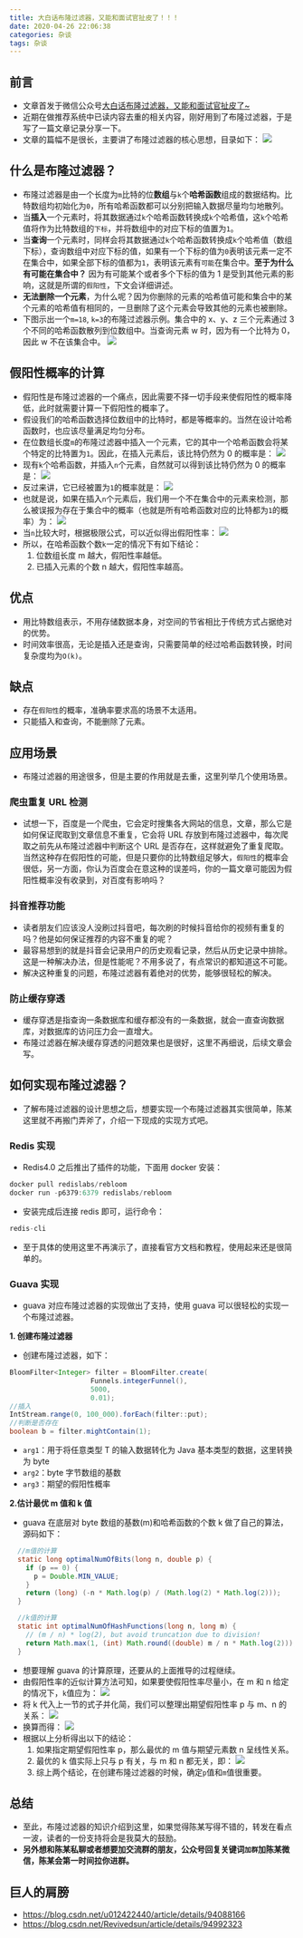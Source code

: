 ```yaml
---
title: 大白话布隆过滤器，又能和面试官扯皮了！！！
date: 2020-04-26 22:06:38
categories: 杂谈
tags: 杂谈
---
```


## 前言
- 文章首发于微信公众号[大白话布隆过滤器，又能和面试官扯皮了~](https://mp.weixin.qq.com/s/Vo935pCXH0aPgG20f1ppEg)
- 近期在做推荐系统中已读内容去重的相关内容，刚好用到了布隆过滤器，于是写了一篇文章记录分享一下。
- 文章的篇幅不是很长，主要讲了布隆过滤器的核心思想，目录如下：
  ![](https://gitee.com/chenjiabing666/Blog-file/raw/master/%E5%B8%83%E9%9A%86%E8%BF%87%E6%BB%A4%E5%99%A8/%E5%B8%83%E9%9A%86%E8%BF%87%E6%BB%A4%E5%99%A8.png)

## 什么是布隆过滤器？

- 布隆过滤器是由一个长度为`m`比特的位**数组**与`k`个**哈希函数**组成的数据结构。比特数组均初始化为`0`，所有哈希函数都可以分别把输入数据尽量均匀地散列。
- 当**插入**一个元素时，将其数据通过`k`个哈希函数转换成`k`个哈希值，这`k`个哈希值将作为比特数组的`下标`，并将数组中的对应下标的值置为`1`。
- 当**查询**一个元素时，同样会将其数据通过`k`个哈希函数转换成`k`个哈希值（数组下标），查询数组中对应下标的值，如果有一个下标的值为`0`表明该元素一定不在集合中，如果全部下标的值都为`1`，表明该元素有`可能`在集合中。**至于为什么有可能在集合中？** 因为有可能某个或者多个下标的值为 1 是受到其他元素的影响，这就是所谓的`假阳性`，下文会详细讲述。
- **无法删除一个元素**，为什么呢？因为你删除的元素的哈希值可能和集合中的某个元素的哈希值有相同的，一旦删除了这个元素会导致其他的元素也被删除。
- 下图示出一个`m=18`, `k=3`的布隆过滤器示例。集合中的 x、y、z 三个元素通过 3 个不同的哈希函数散列到位数组中。当查询元素 w 时，因为有一个比特为 0，因此 w 不在该集合中。
  ![](https://gitee.com/chenjiabing666/Blog-file/raw/master/%E5%B8%83%E9%9A%86%E8%BF%87%E6%BB%A4%E5%99%A8/1.png)

## 假阳性概率的计算

- 假阳性是布隆过滤器的一个痛点，因此需要不择一切手段来使假阳性的概率降低，此时就需要计算一下假阳性的概率了。
- 假设我们的哈希函数选择位数组中的比特时，都是等概率的。当然在设计哈希函数时，也应该尽量满足均匀分布。
- 在位数组长度`m`的布隆过滤器中插入一个元素，它的其中一个哈希函数会将某个特定的比特置为`1`。因此，在插入元素后，该比特仍然为 0 的概率是：
  ![](https://gitee.com/chenjiabing666/Blog-file/raw/master/%E5%B8%83%E9%9A%86%E8%BF%87%E6%BB%A4%E5%99%A8/2.png)
- 现有`k`个哈希函数，并插入`n`个元素，自然就可以得到该比特仍然为 0 的概率是：
  ![](https://gitee.com/chenjiabing666/Blog-file/raw/master/%E5%B8%83%E9%9A%86%E8%BF%87%E6%BB%A4%E5%99%A8/3.png)
- 反过来讲，它已经被置为`1`的概率就是：
  ![](https://gitee.com/chenjiabing666/Blog-file/raw/master/%E5%B8%83%E9%9A%86%E8%BF%87%E6%BB%A4%E5%99%A8/4.png)
- 也就是说，如果在插入`n`个元素后，我们用一个不在集合中的元素来检测，那么被误报为存在于集合中的概率（也就是所有哈希函数对应的比特都为`1`的概率）为：
  ![](https://gitee.com/chenjiabing666/Blog-file/raw/master/%E5%B8%83%E9%9A%86%E8%BF%87%E6%BB%A4%E5%99%A8/5.png)
- 当`n`比较大时，根据极限公式，可以近似得出假阳性率：
  ![](https://gitee.com/chenjiabing666/Blog-file/raw/master/%E5%B8%83%E9%9A%86%E8%BF%87%E6%BB%A4%E5%99%A8/6.png)
- 所以，在哈希函数个数`k`一定的情况下有如下结论：
  1. 位数组长度 m 越大，假阳性率越低。
  2. 已插入元素的个数 n 越大，假阳性率越高。

## 优点

- 用比特数组表示，不用存储数据本身，对空间的节省相比于传统方式占据绝对的优势。
- 时间效率很高，无论是插入还是查询，只需要简单的经过哈希函数转换，时间复杂度均为`O(k)`。

## 缺点

- 存在`假阳性`的概率，准确率要求高的场景不太适用。
- 只能插入和查询，不能删除了元素。

## 应用场景

- 布隆过滤器的用途很多，但是主要的作用就是去重，这里列举几个使用场景。

### 爬虫重复 URL 检测

- 试想一下，百度是一个爬虫，它会定时搜集各大网站的信息，文章，那么它是如何保证爬取到文章信息不重复，它会将 URL 存放到布隆过滤器中，每次爬取之前先从布隆过滤器中判断这个 URL 是否存在，这样就避免了重复爬取。当然这种存在假阳性的可能，但是只要你的比特数组足够大，`假阳性`的概率会很低，另一方面，你认为百度会在意这种的误差吗，你的一篇文章可能因为假阳性概率没有收录到，对百度有影响吗？

### 抖音推荐功能

- 读者朋友们应该没人没刷过抖音吧，每次刷的时候抖音给你的视频有重复的吗？他是如何保证推荐的内容不重复的呢？
- 最容易想到的就是抖音会记录用户的历史观看记录，然后从历史记录中排除。这是一种解决办法，但是性能呢？不用多说了，有点常识的都知道这不可能。
- 解决这种重复的问题，布隆过滤器有着绝对的优势，能够很轻松的解决。

### 防止缓存穿透

- 缓存穿透是指查询一条数据库和缓存都没有的一条数据，就会一直查询数据库，对数据库的访问压力会一直增大。
- 布隆过滤器在解决缓存穿透的问题效果也是很好，这里不再细说，后续文章会写。

## 如何实现布隆过滤器？

- 了解布隆过滤器的设计思想之后，想要实现一个布隆过滤器其实很简单，陈某这里就不再搬门弄斧了，介绍一下现成的实现方式吧。

### Redis 实现

- Redis4.0 之后推出了插件的功能，下面用 docker 安装：

```java
docker pull redislabs/rebloom
docker run -p6379:6379 redislabs/rebloom
```

- 安装完成后连接 redis 即可，运行命令：

```java
redis-cli
```

- 至于具体的使用这里不再演示了，直接看官方文档和教程，使用起来还是很简单的。

### Guava 实现

- guava 对应布隆过滤器的实现做出了支持，使用 guava 可以很轻松的实现一个布隆过滤器。

**1. 创建布隆过滤器**

- 创建布隆过滤器，如下：

```java
BloomFilter<Integer> filter = BloomFilter.create(
                    Funnels.integerFunnel(),
                    5000,
                    0.01);
//插入
IntStream.range(0, 100_000).forEach(filter::put);
//判断是否存在
boolean b = filter.mightContain(1);
```

- `arg1`：用于将任意类型 T 的输入数据转化为 Java 基本类型的数据，这里转换为 byte
- `arg2`：byte 字节数组的基数
- `arg3`：期望的假阳性概率

**2.估计最优 m 值和 k 值**

- guava 在底层对 byte 数组的基数(m)和哈希函数的个数 k 做了自己的算法，源码如下：

```java
  //m值的计算
  static long optimalNumOfBits(long n, double p) {
    if (p == 0) {
      p = Double.MIN_VALUE;
    }
    return (long) (-n * Math.log(p) / (Math.log(2) * Math.log(2)));
  }

  //k值的计算
  static int optimalNumOfHashFunctions(long n, long m) {
    // (m / n) * log(2), but avoid truncation due to division!
    return Math.max(1, (int) Math.round((double) m / n * Math.log(2)));
  }
```

- 想要理解 guava 的计算原理，还要从的上面推导的过程继续。
- 由假阳性率的近似计算方法可知，如果要使假阳性率尽量小，在 m 和 n 给定的情况下，`k`值应为：
  ![](https://gitee.com/chenjiabing666/Blog-file/raw/master/%E5%B8%83%E9%9A%86%E8%BF%87%E6%BB%A4%E5%99%A8/7.png)
- 将 k 代入上一节的式子并化简，我们可以整理出期望假阳性率 p 与 m、n 的关系：
  ![](https://gitee.com/chenjiabing666/Blog-file/raw/master/%E5%B8%83%E9%9A%86%E8%BF%87%E6%BB%A4%E5%99%A8/8,.png)
- 换算而得：
  ![](https://gitee.com/chenjiabing666/Blog-file/raw/master/%E5%B8%83%E9%9A%86%E8%BF%87%E6%BB%A4%E5%99%A8/9.png)
- 根据以上分析得出以下的结论：
  1. 如果指定期望假阳性率 p，那么最优的 m 值与期望元素数 n 呈线性关系。
  2. 最优的 k 值实际上只与 p 有关，与 m 和 n 都无关，即：
     ![](https://gitee.com/chenjiabing666/Blog-file/raw/master/%E5%B8%83%E9%9A%86%E8%BF%87%E6%BB%A4%E5%99%A8/10.png)
  3. 综上两个结论，在创建布隆过滤器的时候，确定`p`值和`m`值很重要。

## 总结

- 至此，布隆过滤器的知识介绍到这里，如果觉得陈某写得不错的，转发在看点一波，读者的一份支持将会是我莫大的鼓励。
- **另外想和陈某私聊或者想要加交流群的朋友，公众号回复关键词`加群`加陈某微信，陈某会第一时间拉你进群。**

## 巨人的肩膀

- https://blog.csdn.net/u012422440/article/details/94088166
- https://blog.csdn.net/Revivedsun/article/details/94992323